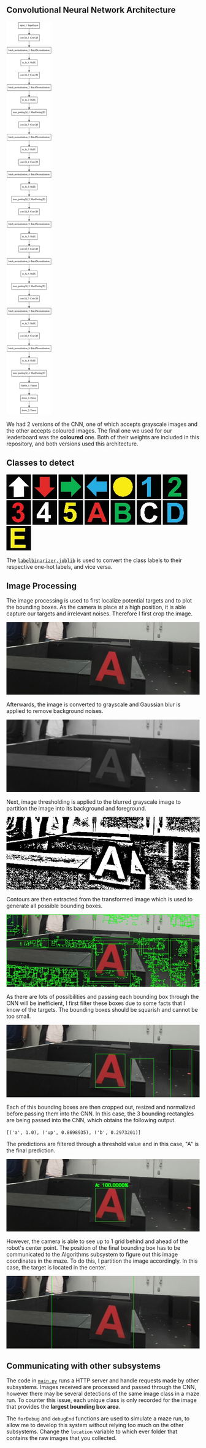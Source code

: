 ## Convolutional Neural Network Architecture
![CNN Architecture](./assets/cnn.png)

We had 2 versions of the CNN, one of which accepts grayscale images and the other accepts coloured images. The final one we used for our leaderboard was the **coloured** one. Both of their weights are included in this repository, and both versions used this architecture.

## Classes to detect
![class1](./assets/up.jpg) ![class2](./assets/down.jpg) ![class3](./assets/right.jpg) ![class4](./assets/left.jpg) ![class5](./assets/circle.jpg) ![class6](./assets/1.jpg) ![class7](./assets/2.jpg) ![class8](./assets/3.jpg) ![class9](./assets/4.jpg) ![class10](./assets/5.jpg) ![class11](./assets/a.jpg) ![class12](./assets/b.jpg) ![class13](./assets/c.jpg) ![class14](./assets/d.jpg) ![class15](./assets/e.jpg)

The [`labelbinarizer.joblib`](./labelbinarizer.joblib) is used to convert the class labels to their respective one-hot labels, and vice versa. 

## Image Processing
The image processing is used to first localize potential targets and to plot the bounding boxes. As the camera is place at a high position, it is able capture our targets and irrelevant noises. Therefore I first crop the image.

![cropped](../assets/img2.jpg)

Afterwards, the image is converted to grayscale and Gaussian blur is applied to remove background noises.

![blurred](./assets/blurred.jpg)

Next, image thresholding is applied to the blurred grayscale image to partition the image into its background and foreground.

![thresholding](./assets/thresh.jpg)

Contours are then extracted from the transformed image which is used to generate all possible bounding boxes.

![all boxes](./assets/contours.jpg)

As there are lots of possibilities and passing each bounding box through the CNN will be inefficient, I first filter these boxes due to some facts that I know of the targets. The bounding boxes should be squarish and cannot be too small.

![filtered boxes](./assets/filtered_contours.jpg)


Each of this bounding boxes are then cropped out, resized and normalized before passing them into the CNN. In this case, the 3 bounding rectangles are being passed into the CNN, which obtains the following output.

`[('a', 1.0), ('up', 0.8698935), ('b', 0.2973201)] `

The predictions are filtered through a threshold value and in this case, "A" is the final prediction.

![detected](./assets/detected.jpg)

However, the camera is able to see up to 1 grid behind and ahead of the robot's center point. The position of the final bounding box has to be communicated to the Algorithms subsystem to figure out this image coordinates in the maze. To do this, I partition the image accordingly. In this case, the target is located in the center.

![partitioned](./assets/img2_1.jpg)

## Communicating with other subsystems
The code in [`main.py`](./main.py) runs a HTTP server and handle requests made by other subsystems. Images received are processed and passed through the CNN, however there may be several detections of the same image class in a maze run. To counter this issue, each unique class is only recorded for the image that provides the **largest bounding box area**.

The `forDebug` and `debugEnd` functions are used to simulate a maze run, to allow me to develop this system without relying too much on the other subsystems. Change the `location` variable to which ever folder that contains the raw images that you collected.